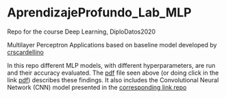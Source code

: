 # AprendizajeProfundo_Lab_MLP
Repo for the course Deep Learning, DiploDatos2020

Multilayer Perceptron Applications based on baseline model developed by [crscardellino](https://github.com/DiploDatos/AprendizajeProfundo.git) 

In this repo different MLP models, with different hyperparameters, are run and their accuracy evaluated. The [pdf](https://github.com/zarfer007/AprendizajeProfundo_Lab_MLP/blob/main/Deep_Learning.pdf) file seen above (or doing click in the link [pdf](https://github.com/zarfer007/AprendizajeProfundo_Lab_MLP/blob/main/Deep_Learning.pdf)) describes these findings. It also includes the Convolutional Neural Network (CNN) model presented in the [corresponding link repo](https://github.com/emiliomrb/AprendizajeProfundo)
